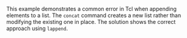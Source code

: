 This example demonstrates a common error in Tcl when appending elements to a list.  The `concat` command creates a new list rather than modifying the existing one in place.  The solution shows the correct approach using `lappend`.